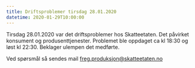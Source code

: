 ```yaml
---
title: Driftsproblemer tirsdag 28.01.2020
datetime: 2020-01-29T10:00:00
---
```

Tirsdag 28.01.2020 var det driftsproblemer hos Skatteetaten. Det påvirket konsument og produsenttjenester. Problemet ble oppdaget ca kl 18:30 og løst kl 22:30. Beklager ulempen det medførte.

Ved spørsmål så sendes mail freg.produksjon@skatteetaten.no
